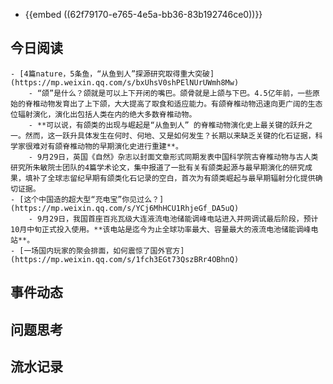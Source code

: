 - {{embed ((62f79170-e765-4e5a-bb36-83b192746ce0))}}
## 今日阅读
	- [4篇nature，5条鱼，“从鱼到人”探源研究取得重大突破](https://mp.weixin.qq.com/s/bxUhsV0shPElNUrUWmh8Mw)
		- “颌”是什么？颌就是可以上下开闭的嘴巴。颌骨就是上颌与下巴。4.5亿年前，一些原始的脊椎动物发育出了上下颌，大大提高了取食和适应能力。有颌脊椎动物迅速向更广阔的生态位辐射演化，演化出包括人类在内的绝大多数脊椎动物。
		- **可以说，有颌类的出现与崛起是“从鱼到人” 的脊椎动物演化史上最关键的跃升之一。然而，这一跃升具体发生在何时、何地、又是如何发生？长期以来缺乏关键的化石证据，科学家很难对有颌脊椎动物的早期演化史进行重建**。
		- 9月29日，英国《自然》杂志以封面文章形式同期发表中国科学院古脊椎动物与古人类研究所朱敏院士团队的4篇学术论文，集中报道了一批有关有颌类起源与最早期演化的研究成果，填补了全球志留纪早期有颌类化石记录的空白，首次为有颌类崛起与最早期辐射分化提供确切证据。
	- [这个中国造的超大型“充电宝”你见过么？](https://mp.weixin.qq.com/s/YCj6MhHCU1RhjeGf_DA5uQ)
		- 9月29日，我国首座百兆瓦级大连液流电池储能调峰电站进入并网调试最后阶段，预计10月中旬正式投入使用。**该电站是迄今为止全球功率最大、容量最大的液流电池储能调峰电站**。
	- [一场国内玩家的聚会排面，如何震惊了国外官方](https://mp.weixin.qq.com/s/1fch3EGt73QszBRr4OBhnQ)
## 事件动态
## 问题思考
## 流水记录